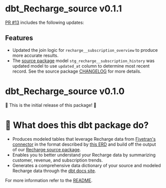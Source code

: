 # dbt_Recharge_source v0.1.1
[PR #13](https://github.com/fivetran/dbt_recharge/pull/13) includes the following updates:
## Features
- Updated the join logic for `recharge__subscription_overview` to produce more accurate results.
- The [source package](https://github.com/fivetran/dbt_recharge_source/) model `stg_recharge__subscription_history` was updated model to use `updated_at` column to determine most recent record. See the source package [CHANGELOG](https://github.com/fivetran/dbt_recharge_source/blob/main/CHANGELOG.md) for more details. 

# dbt_Recharge_source v0.1.0
🎉 This is the initial release of this package! 🎉
# 📣 What does this dbt package do?
- Produces modeled tables that leverage Recharge data from [Fivetran's connector](https://fivetran.com/docs/applications/recharge) in the format described by [this ERD](https://fivetran.com/docs/applications/recharge#schemainformation) and build off the output of our [Recharge source package](https://github.com/fivetran/dbt_recharge_source).
- Enables you to better understand your Recharge data by summarizing customer, revenue, and subscription trends.
- Generates a comprehensive data dictionary of your source and modeled Recharge data through the [dbt docs site](https://fivetran.github.io/dbt_recharge/).

For more information refer to the [README](https://github.com/fivetran/dbt_recharge/blob/main/README.md).

